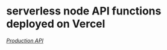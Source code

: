 # serverless node API functions deployed on Vercel

[_Production API_](https://iamsainikhil.com/weather-react/api/hello)
